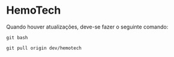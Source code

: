 # HemoTech

Quando houver atualizações, deve-se fazer o seguinte comando:

````
git bash
````

````
git pull origin dev/hemotech
````
